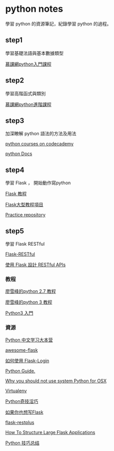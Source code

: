 # python notes
學習 python 的資源筆記，紀錄學習 python 的過程。

## step1

學習基礎法語與基本數據類型

[慕課網python入門課程](http://www.imooc.com/learn/177)


## step2

學習高階函式與類別

[慕課網python進階課程](http://www.imooc.com/learn/317)

## step3

加深瞭解 python 語法的方法及用法

[python courses on codecademy](https://www.codecademy.com/zh/learn/python)

[python Docs](http://www.pythondoc.com/pythontutorial27/)

## step4

學習 Flask ， 開始動作寫python

[Flask 教程](http://www.pythondoc.com/flask/index.html)

[Flask大型教程項目](http://www.pythondoc.com/flask-mega-tutorial/index.html)

[Practice repository](https://github.com/duncan60/python-practice-project)


## step5

學習 Flask RESTful

[Flask-RESTful ](http://www.pythondoc.com/Flask-RESTful/index.html)

[使用 Flask 設計 RESTful APIs](http://www.pythondoc.com/flask-restful/index.html)

### 教程
[廖雪峰的python 2.7 教程](http://www.liaoxuefeng.com/wiki/001374738125095c955c1e6d8bb493182103fac9270762a000)

[廖雪峰的python 3 教程 ](http://www.liaoxuefeng.com/wiki/0014316089557264a6b348958f449949df42a6d3a2e542c000)

[Python3 入門](http://tw.gitbook.net/t/python3.html)

### 資源

[Python 中文学习大本营](http://www.pythondoc.com/)

[awesome-flask](https://github.com/humiaozuzu/awesome-flask)

[如何使用 Flask-Login](http://jaychung.tw/2015/02/23/how-to-apply-flask-login/)

[Python Guide.](http://docs.python-guide.org/en/latest/)

[Why you should not use system Python for OSX](https://github.com/MacPython/wiki/wiki/Which-Python)

[Virtualenv](http://virtualenv.readthedocs.org/en/latest/)

[Python奇技淫巧](http://andrewliu.in/2015/11/14/Python%E5%A5%87%E6%8A%80%E6%B7%AB%E5%B7%A7/)

[如果你也想写Flask](http://codingpy.com/article/if-you-also-want-to-write-flask/)

[flask-restplus](https://github.com/noirbizarre/flask-restplus)

[How To Structure Large Flask Applications](https://www.digitalocean.com/community/tutorials/how-to-structure-large-flask-applications)

[Python 技巧总结](http://litaotao.github.io/python-materials?utm_source=xitu)

